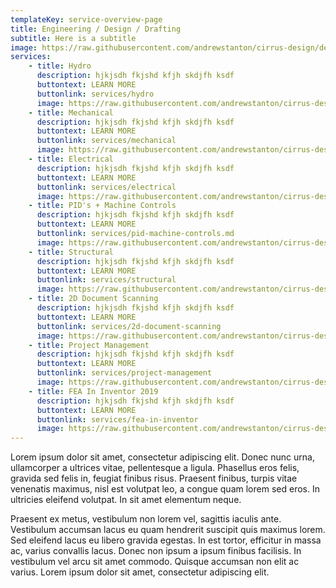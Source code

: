 ```yaml
---
templateKey: service-overview-page
title: Engineering / Design / Drafting
subtitle: Here is a subtitle
image: https://raw.githubusercontent.com/andrewstanton/cirrus-design/develop/static/img/3d-scanning-floor-ceiling.jpg
services:
    - title: Hydro
      description: hjkjsdh fkjshd kfjh skdjfh ksdf 
      buttontext: LEARN MORE
      buttonlink: services/hydro
      image: https://raw.githubusercontent.com/andrewstanton/cirrus-design/develop/static/img/3d-scanning-floor-ceiling.jpg
    - title: Mechanical
      description: hjkjsdh fkjshd kfjh skdjfh ksdf 
      buttontext: LEARN MORE
      buttonlink: services/mechanical
      image: https://raw.githubusercontent.com/andrewstanton/cirrus-design/develop/static/img/3d-scanning-floor-ceiling.jpg
    - title: Electrical
      description: hjkjsdh fkjshd kfjh skdjfh ksdf 
      buttontext: LEARN MORE
      buttonlink: services/electrical
      image: https://raw.githubusercontent.com/andrewstanton/cirrus-design/develop/static/img/3d-scanning-floor-ceiling.jpg
    - title: PID's + Machine Controls
      description: hjkjsdh fkjshd kfjh skdjfh ksdf 
      buttontext: LEARN MORE
      buttonlink: services/pid-machine-controls.md 
      image: https://raw.githubusercontent.com/andrewstanton/cirrus-design/develop/static/img/3d-scanning-floor-ceiling.jpg
    - title: Structural
      description: hjkjsdh fkjshd kfjh skdjfh ksdf 
      buttontext: LEARN MORE
      buttonlink: services/structural
      image: https://raw.githubusercontent.com/andrewstanton/cirrus-design/develop/static/img/3d-scanning-floor-ceiling.jpg
    - title: 2D Document Scanning
      description: hjkjsdh fkjshd kfjh skdjfh ksdf 
      buttontext: LEARN MORE
      buttonlink: services/2d-document-scanning
      image: https://raw.githubusercontent.com/andrewstanton/cirrus-design/develop/static/img/3d-scanning-floor-ceiling.jpg
    - title: Project Management
      description: hjkjsdh fkjshd kfjh skdjfh ksdf 
      buttontext: LEARN MORE
      buttonlink: services/project-management
      image: https://raw.githubusercontent.com/andrewstanton/cirrus-design/develop/static/img/3d-scanning-floor-ceiling.jpg
    - title: FEA In Inventor 2019
      description: hjkjsdh fkjshd kfjh skdjfh ksdf 
      buttontext: LEARN MORE
      buttonlink: services/fea-in-inventor
      image: https://raw.githubusercontent.com/andrewstanton/cirrus-design/develop/static/img/3d-scanning-floor-ceiling.jpg
---
```

Lorem ipsum dolor sit amet, consectetur adipiscing elit. Donec nunc urna, ullamcorper a ultrices vitae, pellentesque a ligula. Phasellus eros felis, gravida sed felis in, feugiat finibus risus. Praesent finibus, turpis vitae venenatis maximus, nisl est volutpat leo, a congue quam lorem sed eros. In ultricies eleifend volutpat. In sit amet elementum neque. 

Praesent ex metus, vestibulum non lorem vel, sagittis iaculis ante. Vestibulum accumsan lacus eu quam hendrerit suscipit quis maximus lorem. Sed eleifend lacus eu libero gravida egestas. In est tortor, efficitur in massa ac, varius convallis lacus. Donec non ipsum a ipsum finibus facilisis. In vestibulum vel arcu sit amet commodo. Quisque accumsan non elit ac varius. Lorem ipsum dolor sit amet, consectetur adipiscing elit.
